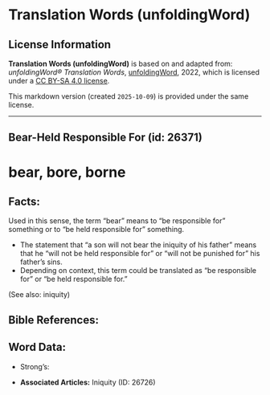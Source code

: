 # Translation Words (unfoldingWord)

## License Information

**Translation Words (unfoldingWord)** is based on and adapted from: _unfoldingWord® Translation Words_, [unfoldingWord](https://unfoldingword.org/utw), 2022, which is licensed under a [CC BY-SA 4.0 license](https://creativecommons.org/licenses/by-sa/4.0/legalcode.en).

This markdown version (created `2025-10-09`) is provided under the same license.



--------------------------------

## Bear-Held Responsible For (id: 26371)

bear, bore, borne
=================

Facts:
------

Used in this sense, the term “bear” means to “be responsible for” something or to “be held responsible for” something.

* The statement that “a son will not bear the iniquity of his father” means that he “will not be held responsible for” or “will not be punished for” his father’s sins.
* Depending on context, this term could be translated as “be responsible for” or “be held responsible for.”

(See also: iniquity)

Bible References:
-----------------

Word Data:
----------

* Strong’s:

* **Associated Articles:** Iniquity (ID: 26726)

